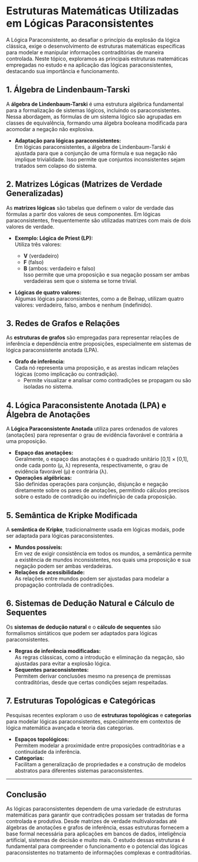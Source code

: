 
# Estruturas Matemáticas Utilizadas em Lógicas Paraconsistentes

A Lógica Paraconsistente, ao desafiar o princípio da explosão da lógica clássica, exige o desenvolvimento de estruturas matemáticas específicas para modelar e manipular informações contraditórias de maneira controlada. Neste tópico, exploramos as principais estruturas matemáticas empregadas no estudo e na aplicação das lógicas paraconsistentes, destacando sua importância e funcionamento.

## 1. Álgebra de Lindenbaum-Tarski

A **álgebra de Lindenbaum-Tarski** é uma estrutura algébrica fundamental para a formalização de sistemas lógicos, incluindo os paraconsistentes. Nessa abordagem, as fórmulas de um sistema lógico são agrupadas em classes de equivalência, formando uma álgebra booleana modificada para acomodar a negação não explosiva.

- **Adaptação para lógicas paraconsistentes:**  
  Em lógicas paraconsistentes, a álgebra de Lindenbaum-Tarski é ajustada para que a conjunção de uma fórmula e sua negação não implique trivialidade. Isso permite que conjuntos inconsistentes sejam tratados sem colapso do sistema.

## 2. Matrizes Lógicas (Matrizes de Verdade Generalizadas)

As **matrizes lógicas** são tabelas que definem o valor de verdade das fórmulas a partir dos valores de seus componentes. Em lógicas paraconsistentes, frequentemente são utilizadas matrizes com mais de dois valores de verdade.

- **Exemplo: Lógica de Priest (LP):**  
  Utiliza três valores:  
  - **V** (verdadeiro)  
  - **F** (falso)  
  - **B** (ambos: verdadeiro e falso)  
  Isso permite que uma proposição e sua negação possam ser ambas verdadeiras sem que o sistema se torne trivial.

- **Lógicas de quatro valores:**  
  Algumas lógicas paraconsistentes, como a de Belnap, utilizam quatro valores: verdadeiro, falso, ambos e nenhum (indefinido).

## 3. Redes de Grafos e Relações

As **estruturas de grafos** são empregadas para representar relações de inferência e dependência entre proposições, especialmente em sistemas de lógica paraconsistente anotada (LPA).

- **Grafo de inferência:**  
  Cada nó representa uma proposição, e as arestas indicam relações lógicas (como implicação ou contradição).  
  - Permite visualizar e analisar como contradições se propagam ou são isoladas no sistema.

## 4. Lógica Paraconsistente Anotada (LPA) e Álgebra de Anotações

A **Lógica Paraconsistente Anotada** utiliza pares ordenados de valores (anotações) para representar o grau de evidência favorável e contrária a uma proposição.

- **Espaço das anotações:**  
  Geralmente, o espaço das anotações é o quadrado unitário [0,1] × [0,1], onde cada ponto (μ, λ) representa, respectivamente, o grau de evidência favorável (μ) e contrária (λ).
- **Operações algébricas:**  
  São definidas operações para conjunção, disjunção e negação diretamente sobre os pares de anotações, permitindo cálculos precisos sobre o estado de contradição ou indefinição de cada proposição.

## 5. Semântica de Kripke Modificada

A **semântica de Kripke**, tradicionalmente usada em lógicas modais, pode ser adaptada para lógicas paraconsistentes.

- **Mundos possíveis:**  
  Em vez de exigir consistência em todos os mundos, a semântica permite a existência de mundos inconsistentes, nos quais uma proposição e sua negação podem ser ambas verdadeiras.
- **Relações de acessibilidade:**  
  As relações entre mundos podem ser ajustadas para modelar a propagação controlada de contradições.

## 6. Sistemas de Dedução Natural e Cálculo de Sequentes

Os **sistemas de dedução natural** e o **cálculo de sequentes** são formalismos sintáticos que podem ser adaptados para lógicas paraconsistentes.

- **Regras de inferência modificadas:**  
  As regras clássicas, como a introdução e eliminação da negação, são ajustadas para evitar a explosão lógica.
- **Sequentes paraconsistentes:**  
  Permitem derivar conclusões mesmo na presença de premissas contraditórias, desde que certas condições sejam respeitadas.

## 7. Estruturas Topológicas e Categóricas

Pesquisas recentes exploram o uso de **estruturas topológicas** e **categorias** para modelar lógicas paraconsistentes, especialmente em contextos de lógica matemática avançada e teoria das categorias.

- **Espaços topológicos:**  
  Permitem modelar a proximidade entre proposições contraditórias e a continuidade da inferência.
- **Categorias:**  
  Facilitam a generalização de propriedades e a construção de modelos abstratos para diferentes sistemas paraconsistentes.

___

## Conclusão

As lógicas paraconsistentes dependem de uma variedade de estruturas matemáticas para garantir que contradições possam ser tratadas de forma controlada e produtiva. Desde matrizes de verdade multivaloradas até álgebras de anotações e grafos de inferência, essas estruturas fornecem a base formal necessária para aplicações em bancos de dados, inteligência artificial, sistemas de decisão e muito mais. O estudo dessas estruturas é fundamental para compreender o funcionamento e o potencial das lógicas paraconsistentes no tratamento de informações complexas e contraditórias.

